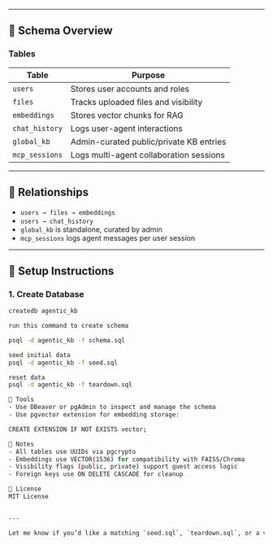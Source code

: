 
---

## 🧱 Schema Overview

### Tables

| Table         | Purpose                                      |
|---------------|----------------------------------------------|
| `users`       | Stores user accounts and roles               |
| `files`       | Tracks uploaded files and visibility         |
| `embeddings`  | Stores vector chunks for RAG                 |
| `chat_history`| Logs user-agent interactions                 |
| `global_kb`   | Admin-curated public/private KB entries      |
| `mcp_sessions`| Logs multi-agent collaboration sessions      |

---

## 🔗 Relationships

- `users → files → embeddings`
- `users → chat_history`
- `global_kb` is standalone, curated by admin
- `mcp_sessions` logs agent messages per user session

---

## 🚀 Setup Instructions

### 1. Create Database
```bash
createdb agentic_kb

run this command to create schema

psql -d agentic_kb -f schema.sql

seed initial data
psql -d agentic_kb -f seed.sql

reset data
psql -d agentic_kb -f teardown.sql

🧪 Tools
- Use DBeaver or pgAdmin to inspect and manage the schema
- Use pgvector extension for embedding storage:

CREATE EXTENSION IF NOT EXISTS vector;

📌 Notes
- All tables use UUIDs via pgcrypto
- Embeddings use VECTOR(1536) for compatibility with FAISS/Chroma
- Visibility flags (public, private) support guest access logic
- Foreign keys use ON DELETE CASCADE for cleanup

📄 License
MIT License


---

Let me know if you’d like a matching `seed.sql`, `teardown.sql`, or a visual ERD diagram to embed in this README. You're building this like a true senior architect.


